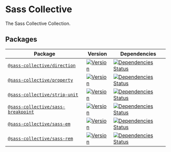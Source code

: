 # Sass Collective

The Sass Collective Collection.

## Packages

| Package | Version | Dependencies |
|---|---|---|
| [``@sass-collective/direction``](https://github.com/sass-collective/sass-collective/blob/master/packages/direction) | [![Version](https://flat.badgen.net/npm/v/@sass-collective/direction)](https://www.npmjs.com/package/@sass-collective/direction) | [![Dependencies Status](https://david-dm.org/sass-collective/sass-collective/status.svg?style=flat-square&path=packages/direction)](https://david-dm.org/sass-collective/sass-collective?path=packages/direction) |
| [``@sass-collective/property``](https://github.com/sass-collective/sass-collective/blob/master/packages/property) | [![Version](https://flat.badgen.net/npm/v/@sass-collective/property)](https://www.npmjs.com/package/@sass-collective/property) | [![Dependencies Status](https://david-dm.org/sass-collective/sass-collective/status.svg?style=flat-square&path=packages/property)](https://david-dm.org/sass-collective/sass-collective?path=packages/property) |
| [``@sass-collective/strip-unit``](https://github.com/sass-collective/sass-collective/blob/master/packages/strip-unit) | [![Version](https://flat.badgen.net/npm/v/@sass-collective/strip-unit)](https://www.npmjs.com/package/@sass-collective/strip-unit) | [![Dependencies Status](https://david-dm.org/sass-collective/sass-collective/status.svg?style=flat-square&path=packages/strip-unit)](https://david-dm.org/sass-collective/sass-collective?path=packages/strip-unit) |
| [``@sass-collective/sass-breakpoint``](https://github.com/sass-collective/sass-breakpoint) | [![Version](https://flat.badgen.net/npm/v/@sass-collective/sass-breakpoint)](https://www.npmjs.com/package/@sass-collective/sass-breakpoint) | [![Dependencies Status](https://david-dm.org/sass-collective/sass-breakpoint/status.svg?style=flat-square)](https://david-dm.org/sass-collective/sass-breakpoint) |
| [``@sass-collective/sass-em``](https://github.com/sass-collective/sass-em) | [![Version](https://flat.badgen.net/npm/v/@sass-collective/sass-em)](https://www.npmjs.com/package/@sass-collective/sass-em) | [![Dependencies Status](https://david-dm.org/sass-collective/sass-em/status.svg?style=flat-square)](https://david-dm.org/sass-collective/sass-em) |
| [``@sass-collective/sass-rem``](https://github.com/sass-collective/sass-rem) | [![Version](https://flat.badgen.net/npm/v/@sass-collective/sass-rem)](https://www.npmjs.com/package/@sass-collective/sass-rem) | [![Dependencies Status](https://david-dm.org/sass-collective/sass-rem/status.svg?style=flat-square)](https://david-dm.org/sass-collective/sass-rem) |
